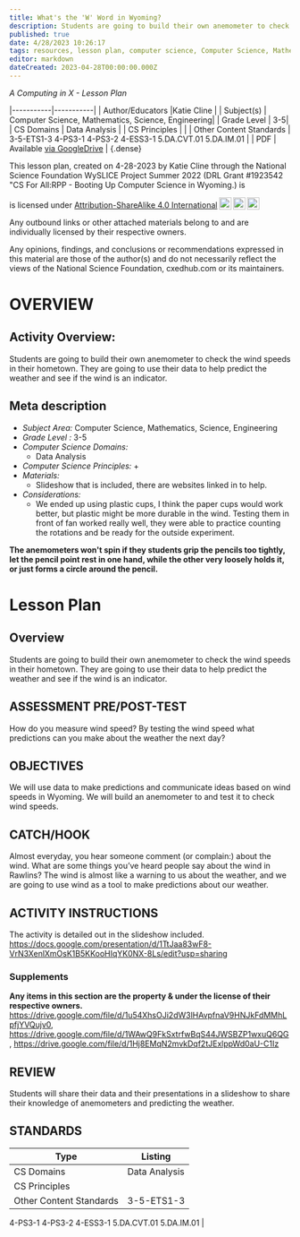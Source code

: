 ```yaml
---
title: What's the 'W' Word in Wyoming?
description: Students are going to build their own anemometer to check the wind speeds in their hometown. They are going to use their data to help predict the weather and see if the wind is an indicator.
published: true
date: 4/28/2023 10:26:17
tags: resources, lesson plan, computer science, Computer Science, Mathematics, Science, Engineering 
editor: markdown
dateCreated: 2023-04-28T00:00:00.000Z
---
```

*A Computing in X - Lesson Plan*

|-----------|-----------|
| Author/Educators |Katie Cline |
| Subject(s) | Computer Science, Mathematics, Science, Engineering|
| Grade Level | 3-5|
| CS Domains | Data Analysis |
| CS Principles |  |
| Other Content Standards | 3-5-ETS1-3
4-PS3-1
4-PS3-2
4-ESS3-1
5.DA.CVT.01
5.DA.IM.01 | 
| PDF | Available [via GoogleDrive]() |
{.dense}






This lesson plan, created on 4-28-2023 by Katie Cline through the National Science Foundation WySLICE Project Summer 2022 (DRL Grant #1923542 "CS For All:RPP - Booting Up Computer Science in Wyoming.) is  <p xmlns:cc="http://creativecommons.org/ns#" >  is licensed under <a href="http://creativecommons.org/licenses/by-sa/4.0/?ref=chooser-v1" target="_blank" rel="license noopener noreferrer" style="display:inline-block;">Attribution-ShareAlike 4.0 International<img style="height:22px!important;margin-left:3px;vertical-align:text-bottom;" src="https://mirrors.creativecommons.org/presskit/icons/cc.svg?ref=chooser-v1"><img style="height:22px!important;margin-left:3px;vertical-align:text-bottom;" src="https://mirrors.creativecommons.org/presskit/icons/by.svg?ref=chooser-v1"><img style="height:22px!important;margin-left:3px;vertical-align:text-bottom;" src="https://mirrors.creativecommons.org/presskit/icons/sa.svg?ref=chooser-v1"></a></p>


Any outbound links or other attached materials belong to and are individually licensed by their respective owners. 


Any opinions, findings, and conclusions or recommendations expressed in this material are those of the author(s) and do not necessarily reflect the views of the National Science Foundation, cxedhub.com or its maintainers.


# OVERVIEW
## Activity Overview:  
Students are going to build their own anemometer to check the wind speeds in their hometown. They are going to use their data to help predict the weather and see if the wind is an indicator.
## Meta description
+ *Subject Area:* Computer Science, Mathematics, Science, Engineering 
+ *Grade Level :* 3-5 
+ *Computer Science Domains:*
   + Data Analysis
+ *Computer Science Principles:*
   + 
+ *Materials:* 
   + Slideshow that is included, there are websites linked in to help.
+ *Considerations:*
   + We ended up using plastic cups, I think the paper cups would work better, but plastic might be more durable in the wind.  Testing them in front of fan worked really well, they were able to practice counting the rotations and be ready for the outside experiment. 


**The anemometers won't spin if they students grip the pencils too tightly, let the pencil point rest in one hand, while the other very loosely holds it, or just forms a circle around the pencil.**


# Lesson Plan
## Overview
Students are going to build their own anemometer to check the wind speeds in their hometown. They are going to use their data to help predict the weather and see if the wind is an indicator.
## ASSESSMENT PRE/POST-TEST
How do you measure wind speed? 
By testing the wind speed what predictions can you make about the weather the next day?
## OBJECTIVES
We will use data to make predictions and communicate ideas based on wind speeds in Wyoming.   We will build an anemometer to and test it to check wind speeds.


## CATCH/HOOK
Almost everyday, you hear someone comment (or complain:) about the wind. 
What are some things you’ve heard people say about the wind in Rawlins? 
The wind is almost like a warning to us about the weather, and we are going to use wind as a tool to make predictions about our weather.


## ACTIVITY INSTRUCTIONS
The activity is detailed out in the slideshow included. 
https://docs.google.com/presentation/d/1TtJaa83wF8-VrN3XenlXmOsK1B5KKooHIqYK0NX-8Ls/edit?usp=sharing


### Supplements
**Any items in this section are the property & under the license of their respective owners.**
https://drive.google.com/file/d/1u54XhsOJi2dW3lHAvpfnaV9HNJkFdMMhLpfjYVQujv0, https://drive.google.com/file/d/1WAwQ9FkSxtrfwBqS44JWSBZP1wxuQ6QG, https://drive.google.com/file/d/1Hj8EMqN2mvkDqf2tJExlppWd0aU-C1Iz




## REVIEW
Students will share their data and their presentations in a slideshow to share their knowledge of anemometers and predicting the weather.
## STANDARDS        
| Type | Listing | 
|-----------|-----------|
| CS Domains  | Data Analysis|
| CS Principles   | |
| Other Content Standards | 3-5-ETS1-3
4-PS3-1
4-PS3-2
4-ESS3-1
5.DA.CVT.01
5.DA.IM.01  |